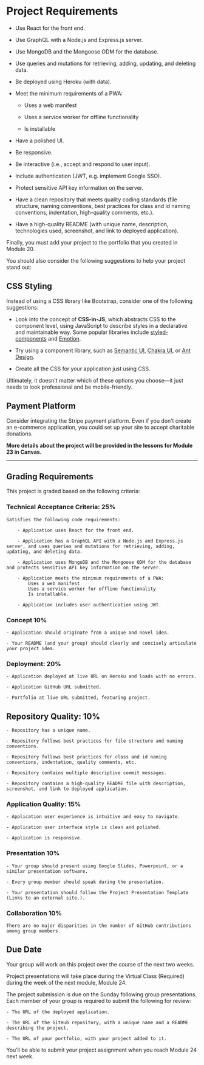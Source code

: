 # Project Requirements

* Use React for the front end.

* Use GraphQL with a Node.js and Express.js server.

* Use MongoDB and the Mongoose ODM for the database.

* Use queries and mutations for retrieving, adding, updating, and deleting data.

* Be deployed using Heroku (with data).

* Meet the minimum requirements of a PWA:

	* Uses a web manifest
	
	* Uses a service worker for offline functionality
	
	* Is installable

* Have a polished UI.

* Be responsive.

* Be interactive (i.e., accept and respond to user input).

* Include authentication (JWT, e.g. implement Google SSO).

* Protect sensitive API key information on the server.

* Have a clean repository that meets quality coding standards (file structure, naming conventions, best practices for class and id naming conventions, indentation, high-quality comments, etc.).

* Have a high-quality README (with unique name, description, technologies used, screenshot, and link to deployed application).

Finally, you must add your project to the portfolio that you created in Module 20.

You should also consider the following suggestions to help your project stand out:

## CSS Styling

Instead of using a CSS library like Bootstrap, consider one of the following suggestions:

* Look into the concept of **CSS-in-JS**, which abstracts CSS to the component level, using JavaScript to describe styles in a declarative and maintainable way. Some popular libraries include [styled-components](https://styled-components.com/) and [Emotion](https://emotion.sh/docs/introduction).

* Try using a component library, such as [Semantic UI](https://semantic-ui.com/), [Chakra UI](https://chakra-ui.com/), or [Ant Design](https://ant.design/).

* Create all the CSS for your application just using CSS.

Ultimately, it doesn't matter which of these options you choose&mdash;it just needs to look professional and be mobile-friendly.

## Payment Platform

Consider integrating the Stripe payment platform. Even if you don’t create an e-commerce application, you could set up your site to accept charitable donations.

**More details about the project will be provided in the lessons for Module 23 in Canvas.**

--------------------------------

## Grading Requirements

This project is graded based on the following criteria:


### Technical Acceptance Criteria: 25%

    Satisfies the following code requirements:

        - Application uses React for the front end.

        - Application has a GraphQL API with a Node.js and Express.js server, and uses queries and mutations for retrieving, adding, updating, and deleting data.

        - Application uses MongoDB and the Mongoose ODM for the database and protects sensitive API key information on the server.

        - Application meets the minimum requirements of a PWA:
            Uses a web manifest
            Uses a service worker for offline functionality
            Is installable.

        - Application includes user authentication using JWT.

### Concept 10%

    - Application should originate from a unique and novel idea.

    - Your README (and your group) should clearly and concisely articulate your project idea.

### Deployment: 20%

    - Application deployed at live URL on Heroku and loads with no errors.

    - Application GitHub URL submitted.

    - Portfolio at live URL submitted, featuring project.

## Repository Quality: 10%

    - Repository has a unique name.

    - Repository follows best practices for file structure and naming conventions.

    - Repository follows best practices for class and id naming conventions, indentation, quality comments, etc.

    - Repository contains multiple descriptive commit messages.

    - Repository contains a high-quality README file with description, screenshot, and link to deployed application.

### Application Quality: 15%

    - Application user experience is intuitive and easy to navigate.

    - Application user interface style is clean and polished.

    - Application is responsive.

### Presentation 10%

    - Your group should present using Google Slides, Powerpoint, or a similar presentation software.

    - Every group member should speak during the presentation.

    - Your presentation should follow the Project Presentation Template (Links to an external site.).

### Collaboration 10%

    There are no major disparities in the number of GitHub contributions among group members.

## Due Date

Your group will work on this project over the course of the next two weeks.

Project presentations will take place during the Virtual Class (Required) during the week of the next module, Module 24.

The project submission is due on the Sunday following group presentations. Each member of your group is required to submit the following for review:

    - The URL of the deployed application.

    - The URL of the GitHub repository, with a unique name and a README describing the project.

    - The URL of your portfolio, with your project added to it.

You’ll be able to submit your project assignment when you reach Module 24 next week.
